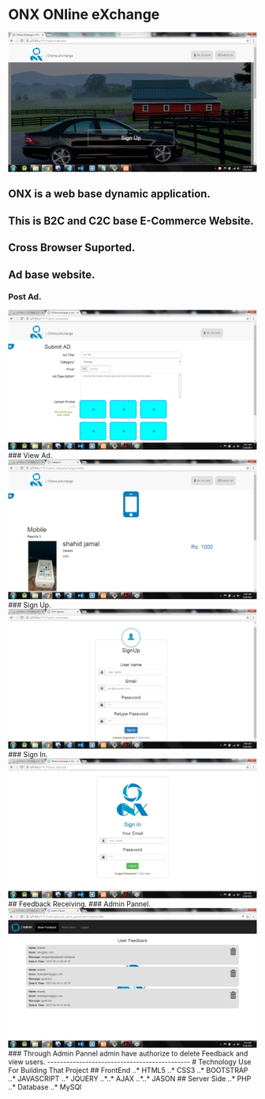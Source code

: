 # ONX ONline eXchange

<img src='images/git-images/index.jpg'>

## ONX is a web base dynamic application.
## This is B2C and C2C base E-Commerce Website.
## Cross Browser Suported.
## Ad base website. 
### Post Ad.
<img src="images/git-images/adPost.jpg">
### View Ad.
<img src="images/git-images/add_view.jpg">
### Sign Up.
<img src="images/git-images/signUp.jpg">
### Sign In.
<img src="images/git-images/signIn.jpg">
## Feedback Receiving.
### Admin Pannel.
<img src="images/git-images/adminPanel.jpg">
### Through Admin Pannel admin have authorize to delete Feedback and view users.
---------------------------------------------
# Technology Use For Building That Project
## FrontEnd
..* HTML5
..* CSS3
..* BOOTSTRAP
..* JAVASCRIPT
..* JQUERY
..*..* AJAX
..*..* JASON
## Server Side
..* PHP
..* Database
..* MySQl


